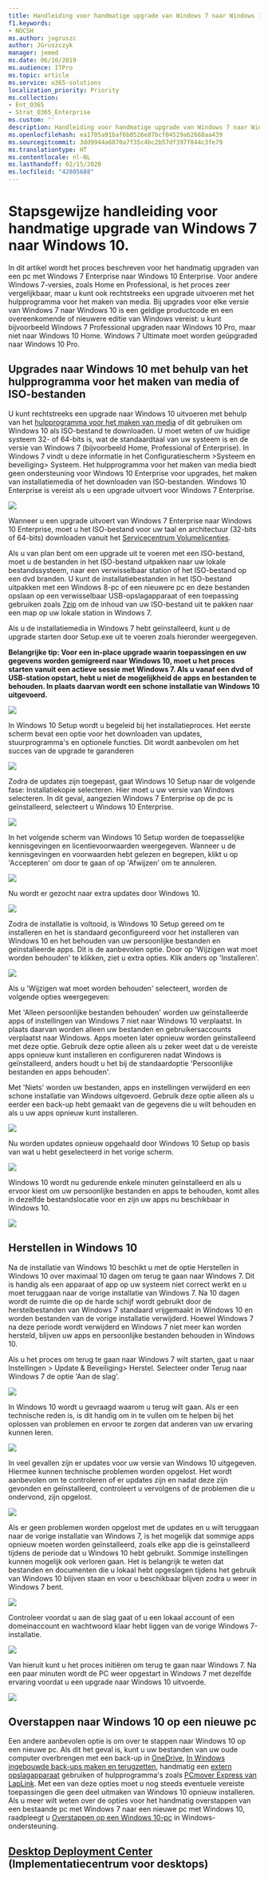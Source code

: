 ```yaml
---
title: Handleiding voor handmatige upgrade van Windows 7 naar Windows 10
f1.keywords:
- NOCSH
ms.author: jogruszc
author: JGruszczyk
manager: jemed
ms.date: 06/10/2019
ms.audience: ITPro
ms.topic: article
ms.service: o365-solutions
localization_priority: Priority
ms.collection:
- Ent_O365
- Strat_O365_Enterprise
ms.custom: ''
description: Handleiding voor handmatige upgrade van Windows 7 naar Windows 10.
ms.openlocfilehash: ea1705a91baf6b0526e87bcf04529ab2668aa439
ms.sourcegitcommit: 3dd9944a6070a7f35c4bc2b57df397f844c3fe79
ms.translationtype: HT
ms.contentlocale: nl-NL
ms.lasthandoff: 02/15/2020
ms.locfileid: "42805688"
---
```

# <a name="windows-7-to-windows-10-manual-upgrade-step-by-step-guide"></a>Stapsgewijze handleiding voor handmatige upgrade van Windows 7 naar Windows 10.

In dit artikel wordt het proces beschreven voor het handmatig upgraden van een pc met Windows 7 Enterprise naar Windows 10 Enterprise. Voor andere Windows 7-versies, zoals Home en Professional, is het proces zeer vergelijkbaar, maar u kunt ook rechtstreeks een upgrade uitvoeren met het hulpprogramma voor het maken van media. Bij upgrades voor elke versie van Windows 7 naar Windows 10 is een geldige productcode en een overeenkomende of nieuwere editie van Windows vereist: u kunt bijvoorbeeld Windows 7 Professional upgraden naar Windows 10 Pro, maar niet naar Windows 10 Home. Windows 7 Ultimate moet worden geüpgraded naar Windows 10 Pro.

## <a name="windows-10-upgrades-using-the-media-creation-tool-or-iso-files"></a>Upgrades naar Windows 10 met behulp van het hulpprogramma voor het maken van media of ISO-bestanden

U kunt rechtstreeks een upgrade naar Windows 10 uitvoeren met behulp van het [hulpprogramma voor het maken van media](https://www.microsoft.com/software-download/windows10ISO) of dit gebruiken om Windows 10 als ISO-bestand te downloaden. U moet weten of uw huidige systeem 32- of 64-bits is, wat de standaardtaal van uw systeem is en de versie van Windows 7 (bijvoorbeeld Home, Professional of Enterprise). In Windows 7 vindt u deze informatie in het Configuratiescherm \>Systeem en beveiliging\> Systeem. Het hulpprogramma voor het maken van media biedt geen ondersteuning voor Windows 10 Enterprise voor upgrades, het maken van installatiemedia of het downloaden van ISO-bestanden. Windows 10 Enterprise is vereist als u een upgrade uitvoert voor Windows 7 Enterprise.

![](../media/windows-7-to-windows-10-upgrade-manual-media/windows-7-to-windows-10-upgrade-manual-media-1.png)

Wanneer u een upgrade uitvoert van Windows 7 Enterprise naar Windows 10 Enterprise, moet u het ISO-bestand voor uw taal en architectuur (32-bits of 64-bits) downloaden vanuit het [Servicecentrum Volumelicenties](https://www.microsoft.com/licensing/servicecenter/default.aspx).

Als u van plan bent om een upgrade uit te voeren met een ISO-bestand, moet u de bestanden in het ISO-bestand uitpakken naar uw lokale bestandssysteem, naar een verwisselbaar station of het ISO-bestand op een dvd branden. U kunt de installatiebestanden in het ISO-bestand uitpakken met een Windows 8-pc of een nieuwere pc en deze bestanden opslaan op een verwisselbaar USB-opslagapparaat of een toepassing gebruiken zoals [7zip](https://www.7-zip.org/) om de inhoud van uw ISO-bestand uit te pakken naar een map op uw lokale station in Windows 7.

Als u de installatiemedia in Windows 7 hebt geïnstalleerd, kunt u de upgrade starten door Setup.exe uit te voeren zoals hieronder weergegeven.

**Belangrijke tip: Voor een in-place upgrade waarin toepassingen en uw gegevens worden gemigreerd naar Windows 10, moet u het proces starten vanuit een actieve sessie met Windows 7. Als u vanaf een dvd of USB-station opstart, hebt u niet de mogelijkheid de apps en bestanden te behouden. In plaats daarvan wordt een schone installatie van Windows 10 uitgevoerd.**

![](../media/windows-7-to-windows-10-upgrade-manual-media/windows-7-to-windows-10-upgrade-manual-media-2.png)

In Windows 10 Setup wordt u begeleid bij het installatieproces. Het eerste scherm bevat een optie voor het downloaden van updates, stuurprogramma's en optionele functies. Dit wordt aanbevolen om het succes van de upgrade te garanderen

![](../media/windows-7-to-windows-10-upgrade-manual-media/windows-7-to-windows-10-upgrade-manual-media-3.png)

Zodra de updates zijn toegepast, gaat Windows 10 Setup naar de volgende fase: Installatiekopie selecteren. Hier moet u uw versie van Windows selecteren. In dit geval, aangezien Windows 7 Enterprise op de pc is geïnstalleerd, selecteert u Windows 10 Enterprise.

![](../media/windows-7-to-windows-10-upgrade-manual-media/windows-7-to-windows-10-upgrade-manual-media-4.png)

In het volgende scherm van Windows 10 Setup worden de toepasselijke kennisgevingen en licentievoorwaarden weergegeven. Wanneer u de kennisgevingen en voorwaarden hebt gelezen en begrepen, klikt u op 'Accepteren' om door te gaan of op 'Afwijzen' om te annuleren.

![](../media/windows-7-to-windows-10-upgrade-manual-media/windows-7-to-windows-10-upgrade-manual-media-5.png)

Nu wordt er gezocht naar extra updates door Windows 10.

![](../media/windows-7-to-windows-10-upgrade-manual-media/windows-7-to-windows-10-upgrade-manual-media-6.png)

Zodra de installatie is voltooid, is Windows 10 Setup gereed om te installeren en het is standaard geconfigureerd voor het installeren van Windows 10 en het behouden van uw persoonlijke bestanden en geïnstalleerde apps. Dit is de aanbevolen optie. Door op 'Wijzigen wat moet worden behouden' te klikken, ziet u extra opties. Klik anders op 'Installeren'.

![](../media/windows-7-to-windows-10-upgrade-manual-media/windows-7-to-windows-10-upgrade-manual-media-7.png)

Als u 'Wijzigen wat moet worden behouden' selecteert, worden de volgende opties weergegeven:

Met 'Alleen persoonlijke bestanden behouden' worden uw geïnstalleerde apps of instellingen van Windows 7 niet naar Windows 10 verplaatst. In plaats daarvan worden alleen uw bestanden en gebruikersaccounts verplaatst naar Windows. Apps moeten later opnieuw worden geïnstalleerd met deze optie. Gebruik deze optie alleen als u zeker weet dat u de vereiste apps opnieuw kunt installeren en configureren nadat Windows is geïnstalleerd, anders houdt u het bij de standaardoptie 'Persoonlijke bestanden en apps behouden'.

Met 'Niets' worden uw bestanden, apps en instellingen verwijderd en een schone installatie van Windows uitgevoerd. Gebruik deze optie alleen als u eerder een back-up hebt gemaakt van de gegevens die u wilt behouden en als u uw apps opnieuw kunt installeren.

![](../media/windows-7-to-windows-10-upgrade-manual-media/windows-7-to-windows-10-upgrade-manual-media-8.png)

Nu worden updates opnieuw opgehaald door Windows 10 Setup op basis van wat u hebt geselecteerd in het vorige scherm.

![](../media/windows-7-to-windows-10-upgrade-manual-media/windows-7-to-windows-10-upgrade-manual-media-9.png)

Windows 10 wordt nu gedurende enkele minuten geïnstalleerd en als u ervoor kiest om uw persoonlijke bestanden en apps te behouden, komt alles in dezelfde bestandslocatie voor en zijn uw apps nu beschikbaar in Windows 10.

![](../media/windows-7-to-windows-10-upgrade-manual-media/windows-7-to-windows-10-upgrade-manual-media-10.png)

## 

## <a name="recovery-in-windows-10"></a>Herstellen in Windows 10

Na de installatie van Windows 10 beschikt u met de optie Herstellen in Windows 10 over maximaal 10 dagen om terug te gaan naar Windows 7. Dit is handig als een apparaat of app op uw systeem niet correct werkt en u moet teruggaan naar de vorige installatie van Windows 7. Na 10 dagen wordt de ruimte die op de harde schijf wordt gebruikt door de herstelbestanden van Windows 7 standaard vrijgemaakt in Windows 10 en worden bestanden van de vorige installatie verwijderd. Hoewel Windows 7 na deze periode wordt verwijderd en Windows 7 niet meer kan worden hersteld, blijven uw apps en persoonlijke bestanden behouden in Windows 10.

Als u het proces om terug te gaan naar Windows 7 wilt starten, gaat u naar Instellingen \> Update & Beveiliging\> Herstel. Selecteer onder Terug naar Windows 7 de optie 'Aan de slag'.

![](../media/windows-7-to-windows-10-upgrade-manual-media/windows-7-to-windows-10-upgrade-manual-media-11.png)

In Windows 10 wordt u gevraagd waarom u terug wilt gaan. Als er een technische reden is, is dit handig om in te vullen om te helpen bij het oplossen van problemen en ervoor te zorgen dat anderen van uw ervaring kunnen leren.

![](../media/windows-7-to-windows-10-upgrade-manual-media/windows-7-to-windows-10-upgrade-manual-media-12.png)

In veel gevallen zijn er updates voor uw versie van Windows 10 uitgegeven. Hiermee kunnen technische problemen worden opgelost. Het wordt aanbevolen om te controleren of er updates zijn en nadat deze zijn gevonden en geïnstalleerd, controleert u vervolgens of de problemen die u ondervond, zijn opgelost.

![](../media/windows-7-to-windows-10-upgrade-manual-media/windows-7-to-windows-10-upgrade-manual-media-13.png)

Als er geen problemen worden opgelost met de updates en u wilt teruggaan naar de vorige installatie van Windows 7, is het mogelijk dat sommige apps opnieuw moeten worden geïnstalleerd, zoals elke app die is geïnstalleerd tijdens de periode dat u Windows 10 hebt gebruikt. Sommige instellingen kunnen mogelijk ook verloren gaan. Het is belangrijk te weten dat bestanden en documenten die u lokaal hebt opgeslagen tijdens het gebruik van Windows 10 blijven staan en voor u beschikbaar blijven zodra u weer in Windows 7 bent. 

![](../media/windows-7-to-windows-10-upgrade-manual-media/windows-7-to-windows-10-upgrade-manual-media-14.png)

Controleer voordat u aan de slag gaat of u een lokaal account of een domeinaccount en wachtwoord klaar hebt liggen van de vorige Windows 7-installatie.

![](../media/windows-7-to-windows-10-upgrade-manual-media/windows-7-to-windows-10-upgrade-manual-media-15.png)

Van hieruit kunt u het proces initiëren om terug te gaan naar Windows 7. Na een paar minuten wordt de PC weer opgestart in Windows 7 met dezelfde ervaring voordat u een upgrade naar Windows 10 uitvoerde.

![](../media/windows-7-to-windows-10-upgrade-manual-media/windows-7-to-windows-10-upgrade-manual-media-16.png)

## <a name="moving-to-windows-10-on-a-new-pc"></a>Overstappen naar Windows 10 op een nieuwe pc

Een andere aanbevolen optie is om over te stappen naar Windows 10 op een nieuwe pc. Als dit het geval is, kunt u uw bestanden van uw oude computer overbrengen met een back-up in [OneDrive](https://support.office.com/article/b5e918be-0fd4-4095-98da-bceed57f8e0c?ocid=MoveToWindows10), [In Windows ingebouwde back-ups maken en terugzetten](https://support.microsoft.com/help/4469209?ocid=MoveToWindows10), handmatig een [extern opslagapparaat](https://support.microsoft.com/help/4465814/windows-7-move-files-off-pc-with-an-external-storage-device?ocid=MoveToWindows10) gebruiken of hulpprogramma's zoals [PCmover Express van LapLink](https://www.microsoft.com/windows/transfer-your-data). Met een van deze opties moet u nog steeds eventuele vereiste toepassingen die geen deel uitmaken van Windows 10 opnieuw installeren. Als u meer wilt weten over de opties voor het handmatig overstappen van een bestaande pc met Windows 7 naar een nieuwe pc met Windows 10, raadpleegt u [Overstappen op een Windows 10-pc](https://support.microsoft.com/help/4229823?ocid=MoveToWindows10) in Windows-ondersteuning.

## <a name="desktop-deployment-center"></a>[Desktop Deployment Center](https://aka.ms/howtoshift) (Implementatiecentrum voor desktops)
